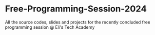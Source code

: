 # Free-Programming-Session-2024
All the source codes, slides and projects for the recently concluded free programming session @ Eli's Tech Academy
